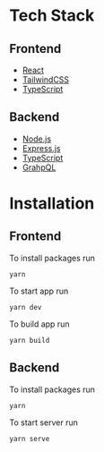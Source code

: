 # Tech Stack

## Frontend

- [React](https://react.dev/)
- [TailwindCSS](https://tailwindcss.com/)
- [TypeScript](https://react-typescript-cheatsheet.netlify.app/)

## Backend

- [Node.js](https://nodejs.org/)
- [Express.js](https://expressjs.com/)
- [TypeScript](https://www.typescriptlang.org/)
- [GrahpQL](https://graphql.org/)

# Installation

## Frontend

To install packages run

```code
yarn
```

To start app run

```code
yarn dev
```

To build app run

```code
yarn build
```

## Backend

To install packages run

```code
yarn
```

To start server run

```code
yarn serve
```
